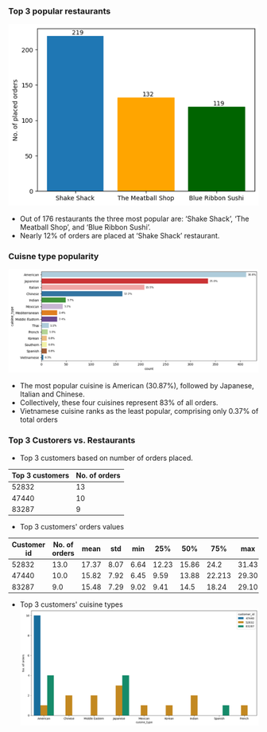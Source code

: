 ### Top 3 popular restaurants
![top3](https://github.com/Gr3Fin/DA_projects/blob/main/FoodHub_Order_Analysis/images/top3_rest_popul.png)

-	Out of 176 restaurants the three most popular are: ‘Shake Shack’, ‘The Meatball Shop’, and ‘Blue Ribbon Sushi’.
-	Nearly 12% of orders are placed at ‘Shake Shack’ restaurant.

### Cuisne type popularity
![popularity](https://github.com/Gr3Fin/DA_projects/blob/main/FoodHub_Order_Analysis/images/cuisine_pop_percent.png)

- The most popular cuisine is American (30.87%), followed by Japanese, Italian and Chinese.
-	Collectively, these four cuisines represent 83% of all orders.
-	Vietnamese cuisine ranks as the least popular, comprising only 0.37% of total orders

### Top 3 Custorers vs. Restaurants
- Top 3 customers based on number of orders placed.

|Top 3 customers	|No. of orders|
|--|--|
|52832	|13|
|47440	|10|
|83287	|9|

- Top 3 customers' orders values

|Customer id	|No. of orders	|mean	|std	|min	|25%	|50%	|75%	|max|
|--|--|--|--|--|--|--|--|--|
|52832	|13.0	|17.37	|8.07	|6.64	|12.23	|15.86	|24.2	|31.43|
|47440	|10.0	|15.82	|7.92	|6.45	|9.59	|13.88	|22.213	|29.30|
|83287	|9.0	|15.48	|7.29	|9.02	|9.41	|14.5	|18.24	|29.10|

- Top 3 customers' cuisine types
  ![top3_customers](https://github.com/Gr3Fin/DA_projects/blob/main/FoodHub_Order_Analysis/images/top3cust_vs_cuisine.png)
